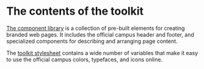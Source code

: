 # The contents of the toolkit

[The component library](./components/README.md) is a collection of pre-built elements for creating branded web pages. It includes the official campus header and footer, and specialized components for describing and arranging page content.

The [toolkit stylesheet](./components/README.md) contains a wide number of variables that make it easy to use the official campus colors, typefaces, and icons online.